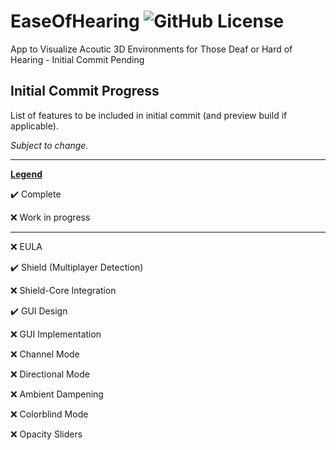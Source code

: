

# EaseOfHearing ![GitHub License](https://img.shields.io/github/license/z3eek/easeofhearing)

App to Visualize Acoutic 3D Environments for Those Deaf or Hard of Hearing - Initial Commit Pending

## Initial Commit Progress
List of features to be included in initial commit (and preview build if applicable). 

*Subject to change.*
___

<ins>**Legend**</ins>

✔️ Complete	

❌ Work in progress
___
❌ EULA

✔️ Shield (Multiplayer Detection)

❌ Shield-Core Integration

✔️ GUI Design

❌ GUI Implementation
 
❌ Channel Mode

❌ Directional Mode
 
❌ Ambient Dampening

❌ Colorblind Mode
 
❌ Opacity Sliders
